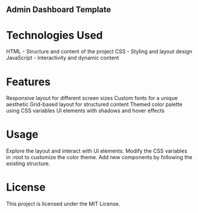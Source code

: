 ## Admin Dashboard Template
# Technologies Used
HTML - Structure and content of the project
CSS - Styling and layout design
JavaScript - Interactivity and dynamic content
# Features
Responsive layout for different screen sizes
Custom fonts for a unique aesthetic
Grid-based layout for structured content
Themed color palette using CSS variables
UI elements with shadows and hover effects
# Usage
Explore the layout and interact with UI elements.
Modify the CSS variables in :root to customize the color theme.
Add new components by following the existing structure.
# License
This project is licensed under the MIT License.